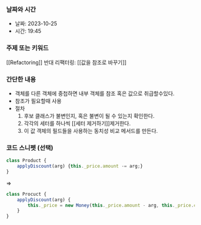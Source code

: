 ### 날짜와 시간

- 날짜: 2023-10-25
- 시간: 19:45

### 주제 또는 키워드
[[Refactoring]]
반대 리팩터링: [[값을 참조로 바꾸기]]
### 간단한 내용
- 객체를 다른 객체에 중첩하면 내부 객체를 참조 혹은 값으로 취급할수있다.
- 참조가 필요할때 사용
- 절차
	1. 후보 클래스가 불변인지, 혹은 불변이 될 수 있는지 확인한다.
	2. 각각의 세터를 하나씩 [[세터 제거하기]]제거한다.
	3. 이 값 객체의 필드들을 사용하는 동치성 비교 메서드를 만든다.

### 코드 스니펫 (선택)

```typescript
class Product {
	applyDiscount(arg) {this._price.amount -= arg;}
}
```
=>
```typescript
class Procuct {
	applyDiscount(arg) {
		this._price = new Money(this._price.amount - arg, this._price.currency)
	}
}
```